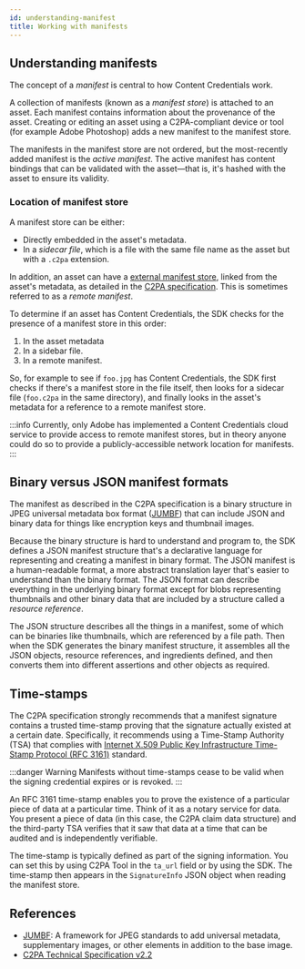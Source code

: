 ```yaml
---
id: understanding-manifest
title: Working with manifests
---
```


## Understanding manifests

The concept of a _manifest_ is central to how Content Credentials work.

A collection of manifests (known as a _manifest store_) is attached to an asset. Each manifest contains information about the provenance of the asset. Creating or editing an asset using a C2PA-compliant device or tool (for example Adobe Photoshop) adds a new manifest to the manifest store.

The manifests in the manifest store are not ordered, but the most-recently added manifest is the _active manifest_. The active manifest has content bindings that can be validated with the asset&mdash;that is, it's hashed with the asset to ensure its validity.

### Location of manifest store 

A manifest store can be either:

- Directly embedded in the asset's metadata.
- In a _sidecar file_, which is a file with the same file name as the asset but with a `.c2pa` extension.

In addition, an asset can have a [external manifest store](https://spec.c2pa.org/specifications/specifications/2.2/specs/C2PA_Specification.html#_external_manifests), linked from the asset's metadata, as detailed in the [C2PA specification](https://spec.c2pa.org/specifications/specifications/2.2/specs/C2PA_Specification.html#_embedding_a_reference_to_an_external_manifest).  This is sometimes referred to as a _remote manifest_. 

To determine if an asset has Content Credentials, the SDK checks for the presence of a manifest store in this order:
1. In the asset metadata
1. In a sidebar file.
1. In a remote manifest.

So, for example to see if `foo.jpg` has Content Credentials, the SDK first checks if there's a manifest store in the file itself, then looks for a sidecar file (`foo.c2pa` in the same directory), and finally looks in the asset's metadata for a reference to a remote manifest store.  

:::info
Currently, only Adobe has implemented a Content Credentials cloud service to provide access to remote manifest stores, but in theory anyone could do so to provide a publicly-accessible network location for manifests.   
:::

## Binary versus JSON manifest formats

The manifest as described in the C2PA specification is a binary structure in JPEG universal metadata box format ([JUMBF](https://www.iso.org/standard/84635.html)) that can include JSON and binary data for things like encryption keys and thumbnail images.

Because the binary structure is hard to understand and program to, the SDK defines a JSON manifest structure that's a declarative language for representing and creating a manifest in binary format. The JSON manifest is a human-readable format, a more abstract translation layer that's easier to understand than the binary format. The JSON format can describe everything in the underlying binary format except for blobs representing thumbnails and other binary data that are included by a structure called a _resource reference_.

The JSON structure describes all the things in a manifest, some of which can be binaries like thumbnails, which are referenced by a file path. Then when the SDK generates the binary manifest structure, it assembles all the JSON objects, resource references, and ingredients defined, and then converts them into different assertions and other objects as required. 

## Time-stamps

The C2PA specification strongly recommends that a manifest signature contains a trusted time-stamp proving that the signature actually existed at a certain date. Specifically, it recommends using a Time-Stamp Authority (TSA) that complies with [Internet X.509 Public Key Infrastructure Time-Stamp Protocol (RFC 3161)](https://datatracker.ietf.org/doc/html/rfc3161) standard.

:::danger Warning
Manifests without time-stamps cease to be valid when the signing credential expires or is revoked.
:::

An RFC 3161 time-stamp enables you to prove the existence of a particular piece of data at a particular time. Think of it as a notary service for data. You present a piece of data (in this case, the C2PA claim data structure) and the third-party TSA verifies that it saw that data at a time that can be audited and is independently verifiable.

The time-stamp is typically defined as part of the signing information. You can set this by using C2PA Tool in the `ta_url` field or by using the SDK. The time-stamp then appears in the `SignatureInfo` JSON object when reading the manifest store.

## References

- [JUMBF](https://www.iso.org/standard/84635.html): A framework for JPEG standards to add universal metadata, supplementary images, or other elements in addition to the base image.
- [C2PA Technical Specification v2.2](https://c2pa.org/specifications/specifications/2.2/specs/C2PA_Specification.html)